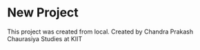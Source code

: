 # New Project

This project was created from local.
Created by Chandra Prakash Chaurasiya
Studies at KIIT
